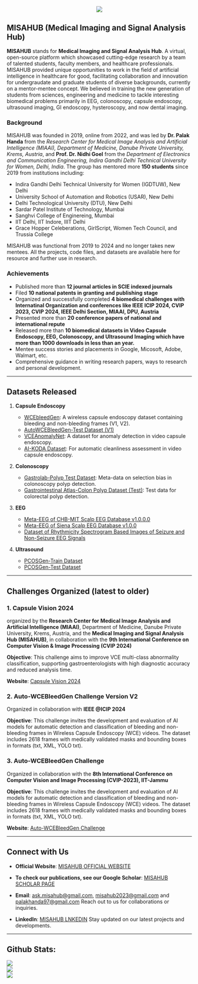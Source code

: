 <h1 align="center">
    <img src="https://readme-typing-svg.herokuapp.com/?font=Righteous&size=35&center=true&vCenter=true&width=500&height=70&duration=4000&lines=Hi+There!+👋;Welcome+To+MISAHUB;" />
</h1>

## MISAHUB (Medical Imaging and Signal Analysis Hub)

**MISAHUB** stands for **Medical Imaging and Signal Analysis Hub**. A virtual, open-source platform which showcased cutting-edge research by a team of talented students, faculty members, and healthcare professionals. MISAHUB provided unique opportunities to work in the field of artificial intelligence in healthcare for good, facilitating collaboration and innovation for undergraudate and graduate students of diverse backgrounds, currently on a mentor-mentee concept. We believed in training the new generation of students from sciences, engineering and medicine to tackle interesting biomedical problems primarily in EEG, colonoscopy, capsule endoscopy, ultrasound imaging, GI endoscopy, hysteroscopy, and now dental imaging. 

### Background
MISAHUB was founded in 2019, online from 2022, and  was led by **Dr. Palak Handa** from the *Research Center for Medical Image Analysis and Artificial Intelligence (MIAAI), Department of Medicine, Danube Private University, Krems, Austria*, and **Prof. Dr. Nidhi Goel** from the *Department of Electronics and Communication Engineering, Indira Gandhi Delhi Technical University for Women, Delhi, India*. The group has mentored more **150 students** since 2019 from institutions including:

- Indira Gandhi Delhi Technical University for Women (IGDTUW), New Delhi
- University School of Automation and Robotics (USAR), New Delhi
- Delhi Technological University (DTU), New Delhi
- Sardar Patel Institute of Technology, Mumbai
- Sanghvi College of Enginereing, Mumbai
- IIT Delhi, IIT Indore, IIIT Delhi
- Grace Hopper Celeberations, GirlScript, Women Tech Council, and Trussia College

MISAHUB was functional from 2019 to 2024 and no longer takes new mentees. All the projects, code files, and datasets are available here for resource and further use in research. 

### Achievements
- Published more than **12 journal articles in SCIE indexed journals**
- Filed **10 national patents in granting and publishing stage**
- Organized and successfully completed **4 biomedical challenges with Internatinal Organization and conferences like IEEE ICIP 2024, CVIP 2023, CVIP 2024, IEEE Delhi Section, MIAAI, DPU, Austria**
- Presented more than **20 conference papers of national and international repute**
- Released more than **10 biomedical datasets in Video Capsule Endoscopy, EEG, Colonoscopy, and Ultrasound Imaging which have more than 1000 downloads in less than an year.**
- Mentee success stories and placements in Google, Micosoft, Adobe, Walmart, etc.
- Comprehensive guidance in writing research papers, ways to research and personal development.

---

## Datasets Released

1. **Capsule Endoscopy**
   - [WCEbleedGen](https://zenodo.org/records/7548320): A wireless capsule endoscopy dataset containing bleeding and non-bleeding frames (V1, V2).
   - [AutoWCEBleedGen-Test Dataset (V1)](https://zenodo.org/records/10124589)
   - [VCEAnomalyNet](https://zenodo.org/records/10909126): A dataset for anomaly detection in video capsule endoscopy.
   - [AI-KODA Dataset](https://figshare.com/articles/dataset/AI-KODA_Dataset_An_AI-Image_Dataset_for_Automatic_Assessment_of_Cleanliness_in_Video_Capsule_Endoscopy_as_per_Korea-Canada_Scores/25807915): For automatic cleanliness assessment in video capsule endoscopy.

2. **Colonoscopy**
   - [Gastrolab-Polyp Test Dataset](https://zenodo.org/records/7874340): Meta-data on selection bias in colonoscopy polyp detection.
   - [Gastrointestinal Atlas-Colon Polyp Dataset (Test)](https://zenodo.org/records/10097701): Test data for colorectal polyp detection.

3. **EEG**
   - [Meta-EEG of CHB-MIT Scalp EEG Database v1.0.0.0](https://zenodo.org/record/6062372#.ZEp6jXZBzIU)
   - [Meta-EEG of Siena Scalp EEG Database v1.0.0](https://zenodo.org/record/6061290#.ZEp6i3ZBzIW)
   - [Dataset of Rhythmicity Spectrogram Based Images of Seizure and Non-Seizure EEG Signals](https://zenodo.org/record/6055011#.ZEp6i3ZBzIX)

4. **Ultrasound**
   - [PCOSGen-Train Dataset](https://zenodo.org/records/10430727)
   - [PCOSGen-Test Dataset](https://zenodo.org/records/10510879)

---

## Challenges Organized (latest to older)

### 1. Capsule Vision 2024
organized by the **Research Center for Medical Image Analysis and Artificial Intelligence (MIAAI)**, Department of Medicine, Danube Private University, Krems, Austria, and the **Medical Imaging and Signal Analysis Hub (MISAHUB)**, in collaboration with the **9th International Conference on Computer Vision & Image Processing (CVIP 2024)**

**Objective**: This challenge aims to improve VCE multi-class abnormality classification, supporting gastroenterologists with high diagnostic accuracy and reduced analysis time.

**Website**: [Capsule Vision 2024](https://cvip-2024.vercel.app/challenge)

### 2. Auto-WCEBleedGen Challenge Version V2
Organized in collaboration with **IEEE @ICIP 2024**

**Objective**: This challenge invites the development and evaluation of AI models for automatic detection and classification of bleeding and non-bleeding frames in Wireless Capsule Endoscopy (WCE) videos. The dataset includes 2618 frames with medically validated masks and bounding boxes in formats (txt, XML, YOLO txt).

### 3. Auto-WCEBleedGen Challenge
Organized in collaboration with the **8th International Conference on Computer Vision and Image Processing (CVIP-2023), IIT-Jammu**

**Objective**: This challenge invites the development and evaluation of AI models for automatic detection and classification of bleeding and non-bleeding frames in Wireless Capsule Endoscopy (WCE) videos. The dataset includes 2618 frames with medically validated masks and bounding boxes in formats (txt, XML, YOLO txt).

**Website**: [Auto-WCEBleedGen Challenge](https://unstop.com/hackathons/auto-wcebleedgen-challenge-misahub-758057)

---

## Connect with Us

- **Official Website**: [MISAHUB OFFICIAL WEBSITE](https://misahub.in/)
  
- **To check our publications, see our Google Scholar**: [MISAHUB SCHOLAR PAGE](https://scholar.google.com/citations?user=mvDYiX0AAAAJ&hl=en)

- **Email**: [ask.misahub@gmail.com](ask.misahub@gmail.com]), [misahub2023@gmail.com](ask.misahub@gmail.com) and [palakhanda97@gmail.com](palakhanda97@gmail.com) Reach out to us for collaborations or inquiries.

- **LinkedIn**: [MISAHUB LNKEDIN](https://www.linkedin.com/in/misahub/) Stay updated on our latest projects and developments.

---
## Github Stats:
![](https://github-readme-stats.vercel.app/api?username=misahub2023&theme=dark&hide_border=false&include_all_commits=false&count_private=false)<br/>
![](https://github-readme-streak-stats.herokuapp.com/?user=misahub2023&theme=dark&hide_border=false)<br/>
![](https://github-readme-stats.vercel.app/api/top-langs/?username=misahub2023&theme=dark&hide_border=false&include_all_commits=false&count_private=false&layout=compact)
